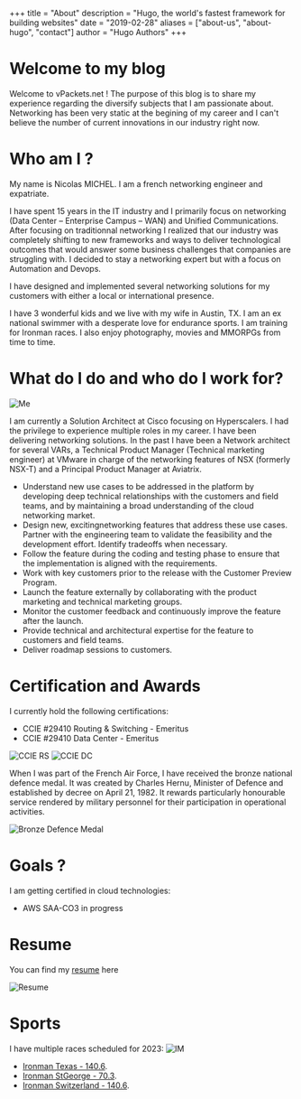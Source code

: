 +++
title = "About"
description = "Hugo, the world's fastest framework for building websites"
date = "2019-02-28"
aliases = ["about-us", "about-hugo", "contact"]
author = "Hugo Authors"
+++


# Welcome to my blog

Welcome to vPackets.net !  The purpose of this blog is to share my experience regarding the diversify subjects that I am passionate about. Networking has been very static at the begining of my career and I can't believe the number of current innovations in our industry right now.

# Who am I ?

My name is Nicolas MICHEL. I am a french networking engineer and expatriate.

I have spent 15 years in the IT industry and I primarily focus on networking (Data Center – Enterprise Campus – WAN) and Unified Communications. After focusing on traditionnal networking  I realized that our industry was completely shifting to new frameworks and ways to deliver technological outcomes that would answer some business challenges that companies are struggling with. I decided to stay a networking expert but with a focus on Automation and Devops.

I have designed and implemented several networking solutions for my customers with either a local or international presence.

I have 3 wonderful kids and we live with my wife in Austin, TX. I am an ex national swimmer with a desperate love for endurance sports. I am training for Ironman races. I also enjoy photography, movies and MMORPGs from time to time.

# What do I do and who do I work for?


![Me](/images/intro/nicolas-head-shot.png)

I am currently a Solution Architect at Cisco focusing on Hyperscalers.
I had the privilege to experience multiple roles in my career. I have been delivering networking solutions. In the past I have been a Network architect for several VARs, a Technical Product Manager (Technical marketing engineer) at VMware in charge of the networking features of NSX (formerly NSX-T) and a Principal Product Manager at Aviatrix. 

- Understand new use cases to be addressed in the  platform by developing deep technical relationships with the  customers and field teams, and by maintaining a broad understanding of the cloud networking market.
- Design new, excitingnetworking features that address these use cases.  Partner with the engineering team to validate the feasibility and the development effort.  Identify tradeoffs when necessary.
- Follow the feature during the coding and testing phase to ensure that the implementation is aligned with the requirements.
- Work with key customers prior to the release with the Customer Preview Program.
- Launch the feature externally by collaborating with the product marketing and technical marketing groups.
- Monitor the customer feedback and continuously improve the feature after the launch.
- Provide technical and architectural expertise for the feature to customers and field teams.
- Deliver roadmap sessions to customers.

# Certification and Awards

I currently hold the following certifications:

- CCIE #29410 Routing & Switching - Emeritus
- CCIE #29410 Data Center - Emeritus



![CCIE RS](/images/intro/ccie-rs.jpg?classes=inline,center) 
![CCIE DC](/images/intro/ccie-dc.jpg?classes=inline,center) 

<!---
![ACE Associate](/images/intro/ace-associate.png?classes=inline,center) ![ACE Professionnal](/images/intro/ace-pro.png?classes=inline,center)
-->




When I was part of the French Air Force, I have received the bronze national defence medal. It was created by Charles Hernu, Minister of Defence and established by decree on April 21, 1982. It rewards particularly honourable service rendered by military personnel for their participation in operational activities. 

![Bronze Defence Medal](https://upload.wikimedia.org/wikipedia/commons/thumb/7/78/Medaille_de_la_defense_nationale_or.jpg/200px-Medaille_de_la_defense_nationale_or.jpg)


# Goals ?

I am getting certified in cloud technologies: 

- AWS SAA-CO3 in progress


# Resume 

You can find my [resume](https://bit.ly/nicolas-michel-cv) here

![Resume](/CV/CV-2023.png?classes=inline,center) 


# Sports

I have multiple races scheduled for 2023: ![IM](https://upload.wikimedia.org/wikipedia/commons/6/61/Ironman_logo.gif?classes=inline)

- [Ironman Texas - 140.6](https://www.ironman.com/im-texas).
- [Ironman StGeorge - 70.3](https://www.ironman.com/im703-st-george-connect).
- [Ironman Switzerland - 140.6](https://www.ironman.com/im-switzerland).